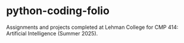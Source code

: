 # python-coding-folio
Assignments and projects completed at Lehman College for CMP 414: Artificial Intelligence (Summer 2025).
